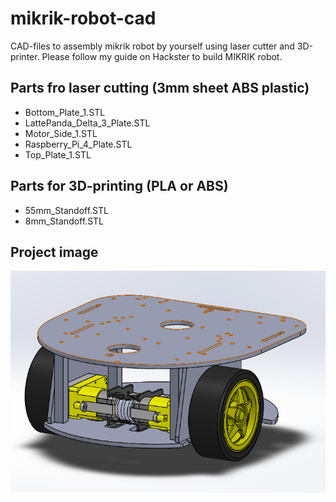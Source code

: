 # mikrik-robot-cad
CAD-files to assembly mikrik robot by yourself using laser cutter and 3D-printer.
Please follow my guide on Hackster to build MIKRIK robot.

## Parts fro laser cutting (3mm sheet ABS plastic)

- Bottom_Plate_1.STL
- LattePanda_Delta_3_Plate.STL
- Motor_Side_1.STL
- Raspberry_Pi_4_Plate.STL
- Top_Plate_1.STL

## Parts for 3D-printing (PLA or ABS)

- 55mm_Standoff.STL
- 8mm_Standoff.STL


## Project image

![mikrik_robot](images/image_overview.png)